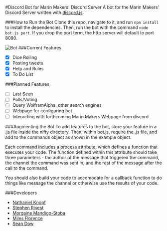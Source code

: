 #Discord Bot for Marin Makers' Discord Server
A bot for the Marin Makers' Discord Server written with [discord.js](https://www.npmjs.com/package/discord.js).

###How to Run the Bot
Clone this repo, navigate to it, and run `npm install` to install the dependencies. Then, run the bot with the command `node bot.js port`. If you drop the port term, the http server will default to port 8080.

![Bot](http://i68.tinypic.com/10hr2tk.png)
###Current Features
- [x] Dice Rolling
- [x] Posting tweets
- [x] Help and Rules
- [x] To Do List

###Planned Features
- [ ] Last Seen
- [ ] Polls/Voting
- [ ] Query WolframAlpha, other search engines
- [ ] Webpage for configuring bot
- [ ] Interacting with forthcoming Marin Makers Webpage from discord

###Augmenting the Bot
To add features to the bot, store your feature in a .js file inside the nifty directory. Then, within bot.js, require the .js file, and add to the commands object as shown in the example object.

Each command includes a process attribute, which defines a function that executes your code. The function defined within this attribute should take three parameters - the author of the message that triggered the command, the channel the command was sent in, and the rest of the message after the call to the command.

You should also build your code to accomodate for a callback function to do things like message the channel or otherwise use the results of your code. 

###Developers
- [Nathaniel Knopf](https://github.com/nathanielknopf/)
- [Stephen Rivest](https://github.com/Magicsteve46/)
- [Morgaine Mandigo-Stoba](https://github.com/mmandigostoba)
- [Miles Florence](https://github.com/milesflo)
- [Sean Dow](https://github.com/bobthepally)
